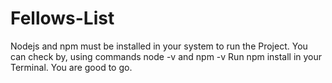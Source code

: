 # Fellows-List
Nodejs and npm must be installed in your system to run the Project.
You can check by, using commands node -v and npm -v
Run npm install in your Terminal. 
You are  good to go.
